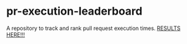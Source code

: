 # pr-execution-leaderboard
A repository to track and rank pull request execution times.
[RESULTS HERE!!!](https://cncastillo.github.io/pr-execution-leaderboard/dev/bench/index.html)
